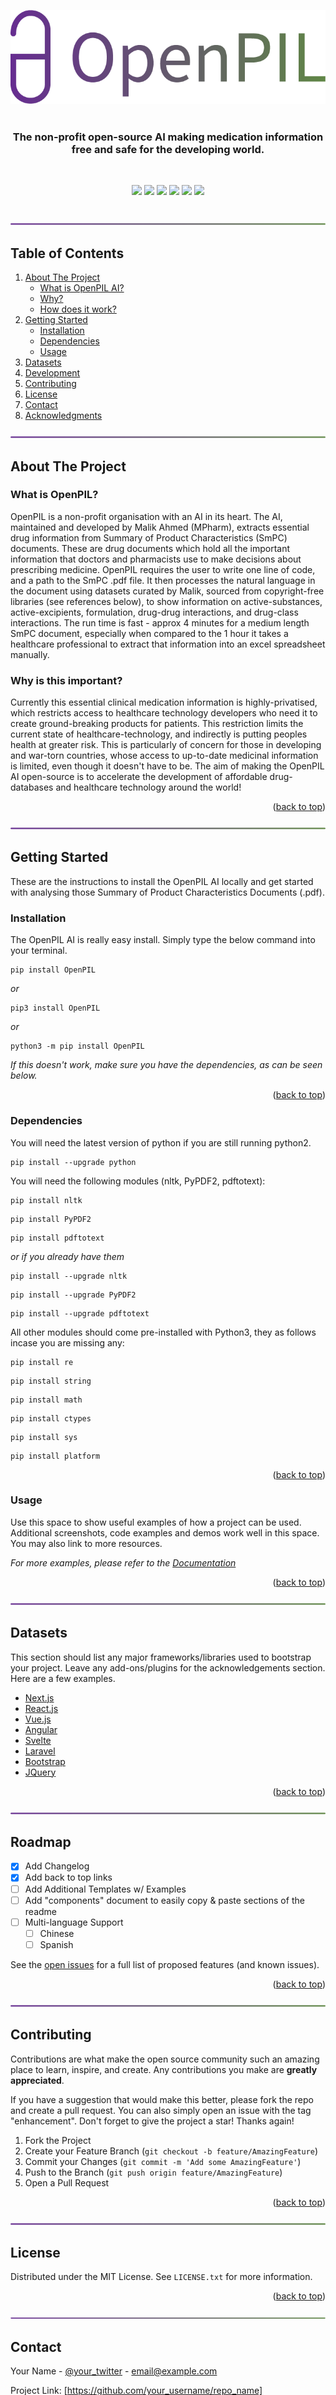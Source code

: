 <div id="top"></div>
<!--
*** Thanks for checking out the Best-README-Template. If you have a suggestion
*** that would make this better, please fork the repo and create a pull request
*** or simply open an issue with the tag "enhancement".
*** Don't forget to give the project a star!
*** Thanks again! Now go create something AMAZING! :D
-->



<!-- PROJECT SHIELDS -->
<!--
*** I'm using markdown "reference style" links for readability.
*** Reference links are enclosed in brackets [ ] instead of parentheses ( ).
*** See the bottom of this document for the declaration of the reference variables
*** for contributors-url, forks-url, etc. This is an optional, concise syntax you may use.
*** https://www.markdownguide.org/basic-syntax/#reference-style-links
--> 

<!-- <img alt="GitHub language count" src="https://img.shields.io/github/languages/count/OpenPIL/OpenPIL?color=brightfreen&logo=github"> -->
<!-- <img alt="GitHub code size in bytes" src="https://img.shields.io/github/languages/code-size/OpenPIL/OpenPIL?color=brightgreen&logo=github"> -->
<!-- https://img.shields.io/badge/🏆%20Awards-University%20of%20Manchester%20Making%20A%20Difference%20Award-brightgreen?style=flat&logo=UniversityOfManchester?style=flat -->





<!-- PROJECT LOGO -->

<br>

<br />
<div align="center">
    <a href="https://github.com/OpenPIL/OpenPIL">
    <img src="/Assets/OpenPILReadME.png" alt="Logo" height="150" style="padding-top: 100px">
  </a>
    <br>
    <br>
  <h3 align="center">The non-profit open-source AI making medication information free and safe for the developing world.</h3>
    <br>
<!-- 
  <p align="center">
     -->
  </p>
</div>

<p align="center">
  <a href="https://github.com/badges/shields/graphs/contributors" alt="Contributors">
          <img src="https://img.shields.io/badge/organisation-Non--Profit-brightgreen?style=flat&logo=UniversityOfManchester?style=flat" /></a>
  <a href="https://github.com/badges/shields/graphs/contributors" alt="Contributors">
        <img src="https://img.shields.io/github/license/OpenPIL/OpenPIL?color=brightgreen" /></a>
    <a href="https://github.com/badges/shields/graphs/contributors" alt="Contributors">
          <img src="https://img.shields.io/badge/🏆%20awards-University%20of%20Manchester%20Making%20A%20Difference%20Award-brightgreen?style=flat&logo=UniversityOfManchester?style=flat" /></a>
      <a href="https://github.com/badges/shields/graphs/contributors" alt="Contributors">
        <img src="https://img.shields.io/github/languages/count/OpenPIL/OpenPIL?color=brightgreen?style=flat" /></a>
    <a href="https://github.com/badges/shields/graphs/contributors" alt="Contributors">
          <img src="https://img.shields.io/badge/pypi%20package-v2.0.1-brightgreen?style=flat" /></a>
    <a href="https://github.com/badges/shields/graphs/contributors" alt="Contributors">
          <img src="https://img.shields.io/badge/python-3.7%20%7C%203.8%20%7C%203.9%20%7C%203.10-brightgreen?style=flat" /></a>
</p>

<br>
<div align="center">
    <a href="https://github.com/OpenPIL/OpenPIL">
    <img src="/Assets/Seperator 20.59.10.png" alt="Logo" width="100%">
  </a>
</div>

<!-- TABLE OF CONTENTS -->
## Table of Contents

<!-- <details> -->
<!--   <summary>Table of Contents</summary> -->
  <ol>
    <li>
      <a href="#about-the-project">About The Project</a>
         <ul>
             <li><a href="#what-we-do">What is OpenPIL AI?</a></li>
             <li><a href="#why">Why?</a></li>
             <li><a href="#how-does-it-work">How does it work?</a></li>
        </ul>
    </li>
    <li>
      <a href="#getting-started">Getting Started</a>
      <ul>
        <li><a href="#installation">Installation</a></li>
        <li><a href="#dependencies">Dependencies</a></li>
        <li><a href="#usage">Usage</a></li>
      </ul>
    </li>
    <li><a href="#datasets">Datasets</a></li>
    <li><a href="#roadmap">Development</a></li>
    <li><a href="#contributing">Contributing</a></li>
    <li><a href="#license">License</a></li>
    <li><a href="#contact">Contact</a></li>
    <li><a href="#acknowledgments">Acknowledgments</a></li>
  </ol>
  
<div align="center">
    <a href="https://github.com/OpenPIL/OpenPIL">
    <img src="/Assets/Seperator 20.59.10.png" alt="Logo" width="100%">
  </a>
</div>
<!-- </details> -->

<!-- ABOUT THE PROJECT -->

## About The Project

### What is OpenPIL?

OpenPIL is a non-profit organisation with an AI in its heart. The AI, maintained and developed by Malik Ahmed (MPharm), extracts essential drug information from Summary of Product Characteristics (SmPC) documents. These are drug documents which hold all the important information that doctors and pharmacists use to make decisions about prescribing medicine. OpenPIL requires the user to write one line of code, and a path to the SmPC .pdf file. It then processes the natural language in the document using datasets curated by Malik, sourced from copyright-free libraries (see references below), to show information on active-substances, active-excipients, formulation, drug-drug interactions, and drug-class interactions. The run time is fast - approx 4 minutes for a medium length SmPC document, especially when compared to the 1 hour it takes a healthcare professional to extract that information into an excel spreadsheet manually.

### Why is this important?

Currently this essential clinical medication information is highly-privatised, which restricts access to healthcare technology developers who need it to create ground-breaking products for patients. This restriction limits the current state of healthcare-technology, and indirectly is putting peoples health at greater risk. This is particularly of concern for those in developing and war-torn countries, whose access to up-to-date medicinal information is limited, even though it doesn't have to be. The aim of making the OpenPIL AI open-source is to accelerate the development of affordable drug-databases and healthcare technology around the world!

<p align="right">(<a href="#top">back to top</a>)</p>


<div align="center">
    <a href="https://github.com/OpenPIL/OpenPIL">
    <img src="/Assets/Seperator 20.59.10.png" alt="Logo" width="100%">
  </a>
</div>

<!-- GETTING STARTED -->
## Getting Started

These are the instructions to install the OpenPIL AI locally and get started with analysing those Summary of Product Characteristics Documents (.pdf).

### Installation
The OpenPIL AI is really easy install. Simply type the below command into your terminal.

```
pip install OpenPIL
```
<!-- <br> -->

_or_

```
pip3 install OpenPIL
```
<!-- <br> -->

_or_
```
python3 -m pip install OpenPIL
```
<!-- <br> -->

_If this doesn't work, make sure you have the dependencies, as can be seen below._

<p align="right">(<a href="#top">back to top</a>)</p>

### Dependencies

You will need the latest version of python if you are still running python2.
```
pip install --upgrade python
```

You will need the following modules (nltk, PyPDF2, pdftotext):

```
pip install nltk
```
```
pip install PyPDF2
```
```
pip install pdftotext
```

_or if you already have them_
```
pip install --upgrade nltk
```
```
pip install --upgrade PyPDF2
```
```
pip install --upgrade pdftotext
```

All other modules should come pre-installed with Python3, they as follows incase you are missing any:

```
pip install re
```
```
pip install string
```
```
pip install math
```
```
pip install ctypes
```
```
pip install sys
```
```
pip install platform
```
<p align="right">(<a href="#top">back to top</a>)</p>

<!-- USAGE EXAMPLES -->
### Usage

Use this space to show useful examples of how a project can be used. Additional screenshots, code examples and demos work well in this space. You may also link to more resources.

_For more examples, please refer to the [Documentation](https://example.com)_

<p align="right">(<a href="#top">back to top</a>)</p>


<div align="center">
    <a href="https://github.com/OpenPIL/OpenPIL">
    <img src="/Assets/Seperator 20.59.10.png" alt="Logo" width="100%">
  </a>
</div>

## Datasets

This section should list any major frameworks/libraries used to bootstrap your project. Leave any add-ons/plugins for the acknowledgements section. Here are a few examples.

* [Next.js](https://nextjs.org/)
* [React.js](https://reactjs.org/)
* [Vue.js](https://vuejs.org/)
* [Angular](https://angular.io/)
* [Svelte](https://svelte.dev/)
* [Laravel](https://laravel.com)
* [Bootstrap](https://getbootstrap.com)
* [JQuery](https://jquery.com)

<p align="right">(<a href="#top">back to top</a>)</p>



<div align="center">
    <a href="https://github.com/OpenPIL/OpenPIL">
    <img src="/Assets/Seperator 20.59.10.png" alt="Logo" width="100%">
  </a>
</div>

<!-- ROADMAP -->
## Roadmap

- [x] Add Changelog
- [x] Add back to top links
- [ ] Add Additional Templates w/ Examples
- [ ] Add "components" document to easily copy & paste sections of the readme
- [ ] Multi-language Support
    - [ ] Chinese
    - [ ] Spanish

See the [open issues](https://github.com/othneildrew/Best-README-Template/issues) for a full list of proposed features (and known issues).

<p align="right">(<a href="#top">back to top</a>)</p>


<div align="center">
    <a href="https://github.com/OpenPIL/OpenPIL">
    <img src="/Assets/Seperator 20.59.10.png" alt="Logo" width="100%">
  </a>
</div>

<!-- CONTRIBUTING -->
## Contributing

Contributions are what make the open source community such an amazing place to learn, inspire, and create. Any contributions you make are **greatly appreciated**.

If you have a suggestion that would make this better, please fork the repo and create a pull request. You can also simply open an issue with the tag "enhancement".
Don't forget to give the project a star! Thanks again!

1. Fork the Project
2. Create your Feature Branch (`git checkout -b feature/AmazingFeature`)
3. Commit your Changes (`git commit -m 'Add some AmazingFeature'`)
4. Push to the Branch (`git push origin feature/AmazingFeature`)
5. Open a Pull Request

<p align="right">(<a href="#top">back to top</a>)</p>


<div align="center">
    <a href="https://github.com/OpenPIL/OpenPIL">
    <img src="/Assets/Seperator 20.59.10.png" alt="Logo" width="100%">
  </a>
</div>

<!-- LICENSE -->
## License

Distributed under the MIT License. See `LICENSE.txt` for more information.

<p align="right">(<a href="#top">back to top</a>)</p>


<div align="center">
    <a href="https://github.com/OpenPIL/OpenPIL">
    <img src="/Assets/Seperator 20.59.10.png" alt="Logo" width="100%">
  </a>
</div>

<!-- CONTACT -->
## Contact

Your Name - [@your_twitter](https://twitter.com/your_username) - email@example.com

Project Link: [https://github.com/your_username/repo_name](https://github.com/your_username/repo_name)

<p align="right">(<a href="#top">back to top</a>)</p>


<div align="center">
    <a href="https://github.com/OpenPIL/OpenPIL">
    <img src="/Assets/Seperator 20.59.10.png" alt="Logo" width="100%">
  </a>
</div>

<!-- ACKNOWLEDGMENTS -->
## Acknowledgments

Use this space to list resources you find helpful and would like to give credit to. I've included a few of my favorites to kick things off!

* [Choose an Open Source License](https://choosealicense.com)
* [GitHub Emoji Cheat Sheet](https://www.webpagefx.com/tools/emoji-cheat-sheet)
* [Malven's Flexbox Cheatsheet](https://flexbox.malven.co/)
* [Malven's Grid Cheatsheet](https://grid.malven.co/)
* [Img Shields](https://shields.io)
* [GitHub Pages](https://pages.github.com)
* [Font Awesome](https://fontawesome.com)
* [React Icons](https://react-icons.github.io/react-icons/search)

<p align="right">(<a href="#top">back to top</a>)</p>



<!-- MARKDOWN LINKS & IMAGES -->
<!-- https://www.markdownguide.org/basic-syntax/#reference-style-links -->
[contributors-shield]: https://img.shields.io/github/contributors/othneildrew/Best-README-Template.svg?style=for-the-badge
[contributors-url]: https://github.com/othneildrew/Best-README-Template/graphs/contributors
[forks-shield]: https://img.shields.io/github/forks/othneildrew/Best-README-Template.svg?style=for-the-badge
[forks-url]: https://github.com/othneildrew/Best-README-Template/network/members
[stars-shield]: https://img.shields.io/github/stars/othneildrew/Best-README-Template.svg?style=for-the-badge
[stars-url]: https://github.com/othneildrew/Best-README-Template/stargazers
[issues-shield]: https://img.shields.io/github/issues/othneildrew/Best-README-Template.svg?style=for-the-badge
[issues-url]: https://github.com/othneildrew/Best-README-Template/issues
[license-shield]: https://img.shields.io/github/license/othneildrew/Best-README-Template.svg?style=for-the-badge
[license-url]: https://github.com/othneildrew/Best-README-Template/blob/master/LICENSE.txt
[linkedin-shield]: https://img.shields.io/badge/-LinkedIn-black.svg?style=for-the-badge&logo=linkedin&colorB=555
[linkedin-url]: https://linkedin.com/in/othneildrew
[product-screenshot]: images/screenshot.png
